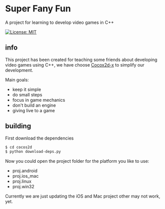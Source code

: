 # Super Fany Fun
A project for learning to develop video games in C++

[![License: MIT](https://img.shields.io/badge/License-MIT-blue.svg)](/LICENSE)

## info

This project has been created for teaching some friends about developing video games using C++, we have choose [Cocox2d-x](http://www.cocos2d-x.org) to simplify our development.

Main goals:

- keep it simple
- do small steps
- focus in game mechanics
- don't build an engine
- giving live to a game

## building

First download the dependencies

```bash
$ cd cocos2d
$ python download-deps.py
```

Now you could open the project folder for the platform you like to use:

- proj.android
- proj.ios_mac
- proj.linux
- proj.win32

Currently we are just updating the iOS and Mac project other may not work, yet.
